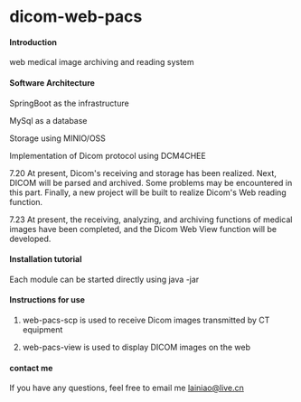 # dicom-web-pacs

#### Introduction
web medical image archiving and reading system

#### Software Architecture
SpringBoot as the infrastructure

MySql as a database

Storage using MINIO/OSS

Implementation of Dicom protocol using DCM4CHEE

7.20
At present, Dicom's receiving and storage has been realized. Next, DICOM will be parsed and archived. Some problems may be encountered in this part. Finally, a new project will be built to realize Dicom's Web reading function.

7.23
At present, the receiving, analyzing, and archiving functions of medical images have been completed, and the Dicom Web View function will be developed.


#### Installation tutorial
Each module can be started directly using java -jar

#### Instructions for use

1. web-pacs-scp is used to receive Dicom images transmitted by CT equipment

2. web-pacs-view is used to display DICOM images on the web


#### contact me
If you have any questions, feel free to email me
lainiao@live.cn